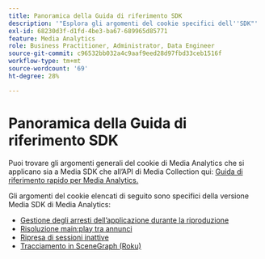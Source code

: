 ```yaml
---
title: Panoramica della Guida di riferimento SDK
description: '"Esplora gli argomenti del cookie specifici dell''SDK"'
exl-id: 68230d3f-d1fd-4be3-ba67-689965d85771
feature: Media Analytics
role: Business Practitioner, Administrator, Data Engineer
source-git-commit: c96532bb032a4c9aaf9eed28d97fbd33ceb1516f
workflow-type: tm+mt
source-wordcount: '69'
ht-degree: 28%

---
```


# Panoramica della Guida di riferimento SDK

Puoi trovare gli argomenti generali del cookie di Media Analytics che si applicano sia a Media SDK che all’API di Media Collection qui: [Guida di riferimento rapido per Media Analytics.](/help/media-analytics-cookbook/media-analytics-cookbook.md)

Gli argomenti del cookie elencati di seguito sono specifici della versione Media SDK di Media Analytics:

* [Gestione degli arresti dell’applicazione durante la riproduzione](/help/sdk-implement/cookbook/app-interrupts.md)
* [Risoluzione main:play tra annunci](/help/sdk-implement/cookbook/fix-ad-play-ad.md)
* [Ripresa di sessioni inattive](/help/sdk-implement/cookbook/resuming-inactive.md)
* [Tracciamento in SceneGraph (Roku)](/help/sdk-implement/cookbook/sdk-track-scenegraph.md)
